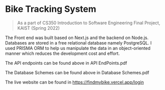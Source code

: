 # Bike Tracking System

> As a part of CS350 Introduction to Software Engineering Final Project, KAIST (Spring 2022)

The Front end was built based on Next.js and the backend on Node.js. Databases are stored in a free relational database namely PostgreSQL. I used PRISMA ORM to help us manipulate the data in an object-oriented manner which reduces the development cost and effort. 

The API endpoints can be found above in API EndPoints.pdf

The Database Schemes can be found above in Database Schemes.pdf

The live website can be found in https://findmybike.vercel.app/login
